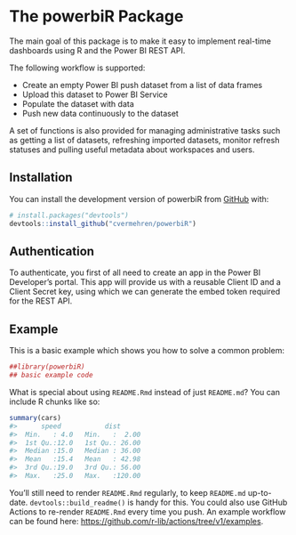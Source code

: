 
<!-- README.md is generated from README.Rmd. Please edit that file -->

# The powerbiR Package

<!-- badges: start -->
<!-- badges: end -->

The main goal of this package is to make it easy to implement real-time
dashboards using R and the Power BI REST API.

The following workflow is supported:

-   Create an empty Power BI push dataset from a list of data frames
-   Upload this dataset to Power BI Service
-   Populate the dataset with data
-   Push new data continuously to the dataset

A set of functions is also provided for managing administrative tasks
such as getting a list of datasets, refreshing imported datasets,
monitor refresh statuses and pulling useful metadata about workspaces
and users.

## Installation

You can install the development version of powerbiR from
[GitHub](https://github.com/) with:

``` r
# install.packages("devtools")
devtools::install_github("cvermehren/powerbiR")
```

## Authentication

To authenticate, you first of all need to create an app in the Power BI
Developer’s portal. This app will provide us with a reusable Client ID
and a Client Secret key, using which we can generate the embed token
required for the REST API.

## Example

This is a basic example which shows you how to solve a common problem:

``` r
##library(powerbiR)
## basic example code
```

What is special about using `README.Rmd` instead of just `README.md`?
You can include R chunks like so:

``` r
summary(cars)
#>      speed           dist       
#>  Min.   : 4.0   Min.   :  2.00  
#>  1st Qu.:12.0   1st Qu.: 26.00  
#>  Median :15.0   Median : 36.00  
#>  Mean   :15.4   Mean   : 42.98  
#>  3rd Qu.:19.0   3rd Qu.: 56.00  
#>  Max.   :25.0   Max.   :120.00
```

You’ll still need to render `README.Rmd` regularly, to keep `README.md`
up-to-date. `devtools::build_readme()` is handy for this. You could also
use GitHub Actions to re-render `README.Rmd` every time you push. An
example workflow can be found here:
<https://github.com/r-lib/actions/tree/v1/examples>.

<!-- You can also embed plots, for example: -->
<!-- ```{r pressure, echo = FALSE} -->
<!-- plot(pressure) -->
<!-- ``` -->
<!-- In that case, don't forget to commit and push the resulting figure files, so they display on GitHub and CRAN. -->
